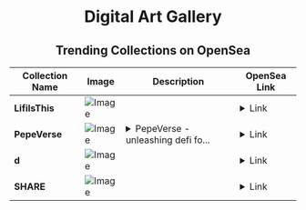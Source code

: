 <div align="center">

# Digital Art Gallery

## Trending Collections on OpenSea

| Collection Name                       | Image                                                                                     | Description                       | OpenSea Link                                                                                          |
|---------------------------------------|-------------------------------------------------------------------------------------------|-----------------------------------|--------------------------------------------------------------------------------------------------------|
| **LifiIsThis** | ![Image](https://i.seadn.io/s/raw/files/5df532a07be58bb2f09479b3610ce90f.jpg?w=500&auto=format?w=200&auto=format) |  | <details><summary>Link</summary>[LifiIsThis](https://opensea.io/collection/lifiisthis)</details> |
| **PepeVerse** | ![Image](https://i.seadn.io/s/raw/files/d0bbe352d6664bf33f6c136646d57543.jpg?w=500&auto=format?w=200&auto=format) | <details><summary>PepeVerse - unleashing defi fo...</summary>PepeVerse - unleashing defi forever</details> | <details><summary>Link</summary>[PepeVerse](https://opensea.io/collection/pepeverse-25)</details> |
| **d** | ![Image](https://i.seadn.io/s/raw/files/f20d5b3ed93d4d69d0d04611050454f3.jpg?w=500&auto=format?w=200&auto=format) |  | <details><summary>Link</summary>[d](https://opensea.io/collection/d-6374)</details> |
| **SHARE** | ![Image](https://i.seadn.io/s/raw/files/731fb5f3504e693d2b1094fe62aa4bea.jpg?w=500&auto=format?w=200&auto=format) |  | <details><summary>Link</summary>[SHARE](https://opensea.io/collection/share-3756)</details> |

</div>